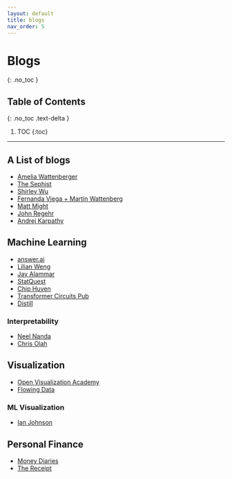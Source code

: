 ```yaml
---
layout: default 
title: blogs
nav_order: 5
---
```


# Blogs
{: .no_toc }

## Table of Contents
{: .no_toc .text-delta }

1. TOC
{:toc}

---

## A List of blogs
* [Amelia Wattenberger](https://wattenberger.com/)
* [The Sephist](https://thesephist.com)
* [Shirley Wu](https://www.shirleywu.studio/notebook)
* [Fernanda Viega + Martin Wattenberg](https://medium.com/@hint_fm)
* [Matt Might](https://matt.might.net/articles/)
* [John Regehr](https://blog.regehr.org/)
* [Andrej Karpathy](https://karpathy.github.io/)

## Machine Learning 
* [answer.ai](https://www.answer.ai)
* [Lilian Weng](https://lilianweng.github.io)
* [Jay Alammar](https://jalammar.github.io/)
* [StatQuest](https://statquest.org/)
* [Chip Huyen](https://huyenchip.com/blog/)
* [Transformer Circuits Pub](https://transformer-circuits.pub/)
* [Distill](https://distill.pub/)

### Interpretability 
* [Neel Nanda](https://www.neelnanda.io/)
* [Chris Olah](https://colah.github.io/)

## Visualization 
* [Open Visualization Academy](https://openvisualizationacademy.org)
* [Flowing Data](https://flowingdata.com/)
### ML Visualization 
* [Ian Johnson](https://enjalot.substack.com/)

## Personal Finance 
* [Money Diaries](https://www.refinery29.com/en-us/money-diary)
* [The Receipt](https://www.bonappetit.com/misc/the-receipt)